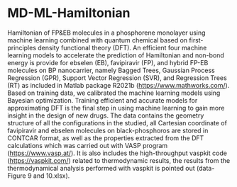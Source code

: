 # MD-ML-Hamiltonian
Hamiltonian of FP&amp;EB molecules in a phosphorene monolayer using 
machine learning combined with quantum chemical based on first-principles density functional theory (DFT). 
An efficient four machine learning models to accelerate the prediction of Hamiltonian and non-bond energy is provide for ebselen (EB),  favipiravir (FP), and hybrid FP-EB molecules on BP nanocarrier, namely Bagged Trees, Gaussian Process Regression (GPR), Support Vector Regression (SVR), and Regression Trees (RT) as included in Matlab package R2021b (https://www.mathworks.com/). Based on training data, we calibrated the machine learning models using Bayesian optimization.
Training efficient and accurate models for approximating DFT is the final step in using machine learning to gain more insight in the design of new drugs.
The data contains the geometry structure of all the configurations in the studied, all Cartesian coordinate of favipiravir and ebselen molecules on black-phosphoros are stored in CONTCAR format, as well as the properties extracted from the DFT calculations which was carried out with VASP program (https://www.vasp.at/). It is also includes the high-throughput vaspkit code (https://vaspkit.com/) related to thermodynamic results, the  results from the thermodynamical analysis performed with vaspkit is pointed out (data-Figure 9 and 10.xlsx).

